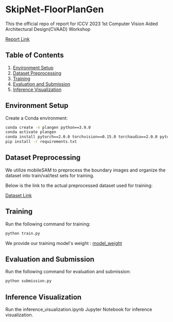 # SkipNet-FloorPlanGen

This the official repo of report for ICCV 2023 1st Computer Vision Aided Architectural Design(CVAAD) Workshop

[Report Link](https://arxiv.org/abs/2309.13881)

## Table of Contents
1. [Environment Setup](#environment-setup)
2. [Dataset Preprocessing](#dataset-preprocessing)
3. [Training](#training)
4. [Evaluation and Submission](#evaluation-and-submission)
5. [Inference Visualization](#inference-visualization)

## Environment Setup

Create a Conda environment:
```bash
conda create -n plangen python==3.9.0
conda activate plangen
conda install pytorch==2.0.0 torchvision==0.15.0 torchaudio==2.0.0 pytorch-cuda=11.8 -c pytorch -c nvidia
pip install -r requirements.txt
```

## Dataset Preprocessing

We utilize mobileSAM to preprocess the boundary images and organize the dataset into train/val/test sets for training.

Below is the link to the actual preprocessed dataset used for training:

[Dataset Link](https://o365skku-my.sharepoint.com/:u:/g/personal/jyt0131_o365_skku_edu/Ed6FNmZZm5xDrlAuw7jtRO8BABKiPcMk1d_1oFZtqPCaTA?e=kOWope)

## Training

Run the following command for training:
```bash
python train.py
```

We provide our training model's weight : [model_weight](https://o365skku-my.sharepoint.com/:u:/g/personal/jyt0131_o365_skku_edu/ESUjetq2F-hAiFL9GxsU2dMBK9yyCl43UhhcCfdZD0d0PQ?e=g61IfC)

## Evaluation and Submission

Run the following command for evaluation and submission:
```bash
python submission.py
```

## Inference Visualization

Run the inference_visualization.ipynb Jupyter Notebook for inference visualization.

